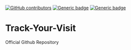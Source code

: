 [![GitHub contributors](https://img.shields.io/github/contributors/ZhengHk/Track-Your-Visit.svg)](https://GitHub.com/ZhengHk/Track-Your-Visit/graphs/contributors/)
[![Generic badge](https://img.shields.io/badge/build-passing-brightgreen.svg)](https://shields.io/)
[![Generic badge](https://img.shields.io/badge/amazing-yes-brightgreen.svg)](https://shields.io/)

# Track-Your-Visit

Official Github Repository
